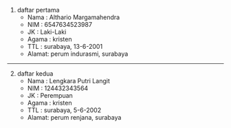 1. daftar pertama
   - Nama  : Althario Margamahendra
   - NIM   : 6547634523987
   - JK    : Laki-Laki
   - Agama : kristen
   - TTL   : surabaya, 13-6-2001
   - Alamat: perum indurasmi, surabaya
---
2. daftar kedua
   - Nama  : Lengkara Putri Langit
   - NIM   : 124432343564
   - JK    : Perempuan
   - Agama : kristen
   - TTL   : surabaya, 5-6-2002
   - Alamat: perum renjana, surabaya
